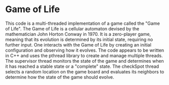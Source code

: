 # Game of Life
This code is a multi-threaded implementation of a game called the "Game of Life". The Game of Life is a cellular automaton devised by the mathematician John Horton Conway in 1970. It is a zero-player game, meaning that its evolution is determined by its initial state, requiring no further input. One interacts with the Game of Life by creating an initial configuration and observing how it evolves. The code appears to be written in C++ and uses the pthread library to create and manage multiple threads. The supervisor thread monitors the state of the game and determines when it has reached a stable state or a "complete" state. The checkSpot thread selects a random location on the game board and evaluates its neighbors to determine how the state of the game should evolve.